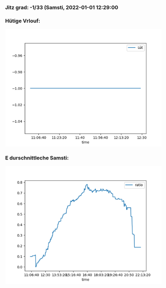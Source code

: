 ### Jitz grad: -1/33 (Samsti, 2022-01-01 12:29:00

### Hütige Vrlouf:
![Graph](Today.png)

### E durschnittleche Samsti:
![Graph](Samsti.png)